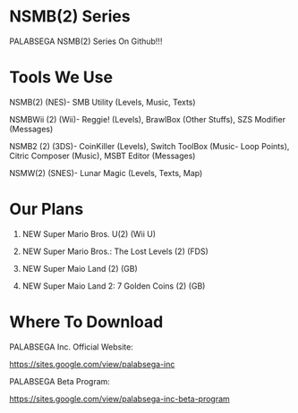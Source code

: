 # NSMB(2) Series
PALABSEGA NSMB(2) Series On Github!!!

# Tools We Use
NSMB(2) (NES)- SMB Utility (Levels, Music, Texts)

NSMBWii (2) (Wii)- Reggie! (Levels), BrawlBox (Other Stuffs), SZS Modifier (Messages)

NSMB2 (2) (3DS)- CoinKiller (Levels), Switch ToolBox (Music- Loop Points), Citric Composer (Music), MSBT Editor (Messages)

NSMW(2) (SNES)- Lunar Magic (Levels, Texts, Map)

# Our Plans
1. NEW Super Mario Bros. U(2) (Wii U)

2. NEW Super Mario Bros.: The Lost Levels (2) (FDS)

3. NEW Super Maio Land (2) (GB)

4. NEW Super Maio Land 2: 7 Golden Coins (2) (GB)

# Where To Download
PALABSEGA Inc. Official Website:

https://sites.google.com/view/palabsega-inc

PALABSEGA Beta Program:

https://sites.google.com/view/palabsega-inc-beta-program

